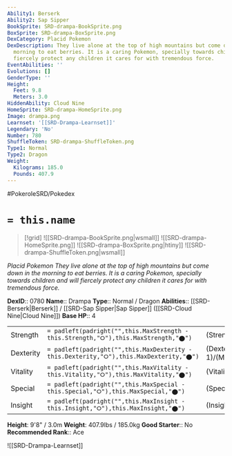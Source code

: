 ```yaml
---
Ability1: Berserk
Ability2: Sap Sipper
BookSprite: SRD-drampa-BookSprite.png
BoxSprite: SRD-drampa-BoxSprite.png
DexCategory: Placid Pokemon
DexDescription: They live alone at the top of high mountains but come down in the
  morning to eat berries. It is a caring Pokemon, specially towards children and will
  fiercely protect any children it cares for with tremendous force.
EventAbilities: ''
Evolutions: []
GenderType: ''
Height:
  Feet: 9.8
  Meters: 3.0
HiddenAbility: Cloud Nine
HomeSprite: SRD-drampa-HomeSprite.png
Image: drampa.png
Learnset: '[[SRD-Drampa-Learnset]]'
Legendary: 'No'
Number: 780
ShuffleToken: SRD-drampa-ShuffleToken.png
Type1: Normal
Type2: Dragon
Weight:
  Kilograms: 185.0
  Pounds: 407.9
---
```


#PokeroleSRD/Pokedex

# `= this.name`

> [!grid]
> ![[SRD-drampa-BookSprite.png|wsmall]]
> ![[SRD-drampa-HomeSprite.png]]
> ![[SRD-drampa-BoxSprite.png|htiny]]
> ![[SRD-drampa-ShuffleToken.png|wsmall]]


*Placid Pokemon*
*They live alone at the top of high mountains but come down in the morning to eat berries. It is a caring Pokemon, specially towards children and will fiercely protect any children it cares for with tremendous force.*

**DexID**:: 0780
**Name**:: Drampa
**Type**:: Normal / Dragon
**Abilities**:: [[SRD-Berserk|Berserk]] / [[SRD-Sap Sipper|Sap Sipper]] ([[SRD-Cloud Nine|Cloud Nine]])
**Base HP**:: 4

|           |                                                                                        |                                          |
| --------- | -------------------------------------------------------------------------------------- | ---------------------------------------- |
| Strength  | `= padleft(padright("",this.MaxStrength - this.Strength,"⭘"),this.MaxStrength,"⬤")`    | (Strength::2)/(MaxStrength::5)   |
| Dexterity | `= padleft(padright("",this.MaxDexterity - this.Dexterity,"⭘"),this.MaxDexterity,"⬤")` | (Dexterity:: 1)/(MaxDexterity::3) |
| Vitality  | `= padleft(padright("",this.MaxVitality - this.Vitality,"⭘"),this.MaxVitality,"⬤")`    | (Vitality::2)/(MaxVitality::5)   |
| Special   | `= padleft(padright("",this.MaxSpecial - this.Special,"⭘"),this.MaxSpecial,"⬤")`       | (Special::3)/(MaxSpecial::7)     |
| Insight   | `= padleft(padright("",this.MaxInsight - this.Insight,"⭘"),this.MaxInsight,"⬤")`       | (Insight::2)/(MaxInsight::5)     |

**Height**: 9'8" / 3.0m
**Weight**: 407.9lbs / 185.0kg
**Good Starter**:: No
**Recommended Rank**:: Ace

![[SRD-Drampa-Learnset]]